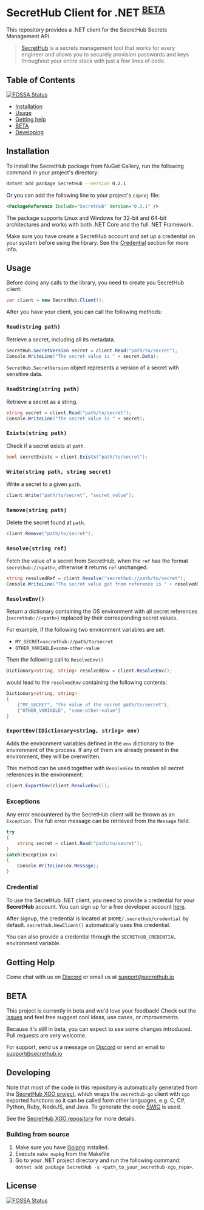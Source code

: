 # SecretHub Client for .NET <sup>[BETA](#beta)</a></sup>

This repository provides a .NET client for the SecretHub Secrets Management API. 

> [SecretHub](https://secrethub.io) is a secrets management tool that works for every engineer and allows you to securely provision passwords and keys throughout your entire stack with just a few lines of code.

## Table of Contents
[![FOSSA Status](https://app.fossa.com/api/projects/git%2Bgithub.com%2Fsecrethub%2Fsecrethub-dotnet.svg?type=shield)](https://app.fossa.com/projects/git%2Bgithub.com%2Fsecrethub%2Fsecrethub-dotnet?ref=badge_shield)

 - [Installation](#installation)
 - [Usage](#usage)
 - [Getting help](#getting-help)
 - [BETA](#beta)
 - [Developing](#developing)

## Installation

To install the SecretHub package from NuGet Gallery, run the following command in your project's directory: 

```bash
dotnet add package SecretHub --version 0.2.1
```

Or you can add the following line to your project's `csproj` file:

```xml
<PackageReference Include="SecretHub" Version="0.2.1" />
```

The package supports Linux and Windows for 32-bit and 64-bit architectures and works with both .NET Core and the full .NET Framework. 

Make sure you have create a SecretHub account and set up a credential on your system before using the library. See the [Credential](#credential) section for more info. 

## Usage
Before doing any calls to the library, you need to create you SecretHub client:
```csharp
var client = new SecretHub.Client();
```

After you have your client, you can call the following methods:

### `Read(string path)`
Retrieve a secret, including all its metadata.
```csharp
SecretHub.SecretVersion secret = client.Read("path/to/secret");
Console.WriteLine("The secret value is " + secret.Data);
```
`SecretHub.SecretVersion` object represents a version of a secret with sensitive data.

### `ReadString(string path)`
Retrieve a secret as a string.
 ```csharp
 string secret = client.Read("path/to/secret");
 Console.WriteLine("The secret value is " + secret);
 ```

### `Exists(string path)`
Check if a secret exists at `path`.
```csharp
bool secretExists = client.Exists("path/to/secret");
```

### `Write(string path, string secret)`
Write a secret to a given `path`.
```csharp
client.Write("path/to/secret", "secret_value");
```

### `Remove(string path)`
Delete the secret found at `path`.
```csharp
client.Remove("path/to/secret");
```

### `Resolve(string ref)`
Fetch the value of a secret from SecretHub, when the `ref` has the format `secrethub://<path>`, otherwise it returns `ref` unchanged.
```csharp
string resolvedRef = client.Resolve("secrethub://path/to/secret");
Console.WriteLine("The secret value got from reference is " + resolvedRef);
```

### `ResolveEnv()`
Return a dictionary containing the OS environment with all secret references (`secrethub://<path>`) replaced by their corresponding secret values.

For example, if the following two environment variables are set:
 - `MY_SECRET=secrethub://path/to/secret`
 - `OTHER_VARIABLE=some-other-value`

Then the following call to `ResolveEnv()`
```csharp
Dictionary<string, string> resolvedEnv = client.ResolveEnv();
```

would lead to the `resolvedEnv` containing the following contents:
```csharp
Dictionary<string, string>
{
    {"MY_SECRET", "the value of the secret path/to/secret"},
    {"OTHER_VARIABLE", "some-other-value"}
}
```

### `ExportEnv(IDictionary<string, string> env)`
Adds the environment variables defined in the `env` dictionary to the environment of the process.
If any of them are already present in the environment, they will be overwritten.

This method can be used together with `ResolveEnv` to resolve all secret references in the environment:
```csharp
client.ExportEnv(client.ResolveEnv());
```

### Exceptions
Any error encountered by the SecretHub client will be thrown as an `Exception`. The full error message can be retrieved from the `Message` field.
```csharp
try 
{
	string secret = client.Read("path/to/secret");
} 
catch(Exception ex)
{
	Console.WriteLine(ex.Message);
}
```

### Credential
To use the SecretHub .NET client, you need to provide a credential for your __SecretHub__ account.
You can sign up for a free developer account [here](https://signup.secrethub.io/).

After signup, the credential is located at `$HOME/.secrethub/credential` by default.
`secrethub.NewClient()` automatically uses this credential.

You can also provide a credential through the `SECRETHUB_CREDENTIAL` environment variable.

## Getting Help

Come chat with us on [Discord](https://discord.gg/EQcE87s) or email us at [support@secrethub.io](mailto:support@secrethub.io)

## BETA
This project is currently in beta and we'd love your feedback! Check out the [issues](https://github.com/secrethub/secrethub-dotnet/issues?q=is%3Aissue+is%3Aopen+sort%3Aupdated-desc) and feel free suggest cool ideas, use cases, or improvements.

Because it's still in beta, you can expect to see some changes introduced. Pull requests are very welcome.

For support, send us a message on [Discord](https://discord.gg/wcxV5RD) or send an email to support@secrethub.io

## Developing

Note that most of the code in this repository is automatically generated from the [SecretHub XGO project](https://github.com/secrethub/secrethub-xgo), which wraps the `secrethub-go` client with `cgo` exported functions so it can be called form other languages, e.g. C, C#, Python, Ruby, NodeJS, and Java. To generate the code [SWIG](http://www.swig.org/) is used. 

See the [SecretHub XGO repository](https://github.com/secrethub/secrethub-xgo) for more details.

### Building from source 
1. Make sure you have [Golang](https://golang.org/doc/install) installed.
1. Execute `make nupkg` from the Makefile
1. Go to your .NET project directory and run the following command: `dotnet add package SecretHub -s <path_to_your_secrethub-xgo_repo>`.


## License
[![FOSSA Status](https://app.fossa.com/api/projects/git%2Bgithub.com%2Fsecrethub%2Fsecrethub-dotnet.svg?type=large)](https://app.fossa.com/projects/git%2Bgithub.com%2Fsecrethub%2Fsecrethub-dotnet?ref=badge_large)
